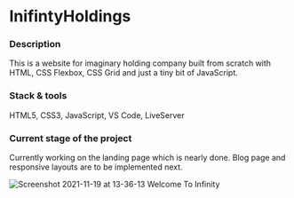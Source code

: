 # InifintyHoldings

### Description
This is a website for imaginary holding company built from scratch with HTML, CSS Flexbox, CSS Grid and just a tiny bit of JavaScript.

### Stack & tools
HTML5, CSS3, JavaScript, VS Code, LiveServer

### Current stage of the project
Currently working on the landing page which is nearly done. Blog page and responsive layouts are to be implemented next.

![Screenshot 2021-11-19 at 13-36-13 Welcome To Infinity](https://user-images.githubusercontent.com/45717276/142624164-7acd3e36-421c-44d6-b69e-ba42da6f22a4.png)

